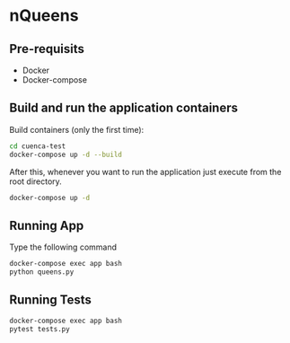 # nQueens

## Pre-requisits
+ Docker
+ Docker-compose

## Build and run the application containers

Build containers (only the first time):

```bash
cd cuenca-test
docker-compose up -d --build

```

After this, whenever you want to run the application just execute from the root directory.
```bash
docker-compose up -d

```

## Running App
Type the following command

```bash
docker-compose exec app bash
python queens.py

```

## Running Tests
```bash
docker-compose exec app bash
pytest tests.py

```
